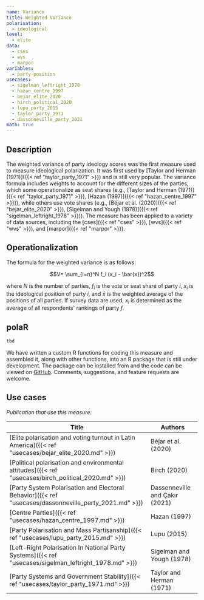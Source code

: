 ```yaml
---
name: Variance
title: Weighted Variance
polarisation:
  - ideological
level:
  - elite
data:
  - cses
  - wvs
  - marpor
variables:
  - party-position
usecases:
  - sigelman_leftright_1978
  - hazan_centre_1997
  - bejar_elite_2020
  - birch_political_2020
  - lupu_party_2015
  - taylor_party_1971
  - dassonneville_party_2021
math: true
---
```

## Description
The weighted variance of party ideology scores was the first measure used to measure ideological polarization. It was first used by [Taylor and Herman (1971)]({{< ref "taylor_party_1971" >}}) and is still very popular. The variance formula includes weights to account for the different sizes of the parties, which some operationalize as seat shares (e.g., [Taylor and Herman (1971)]({{< ref "taylor_party_1971" >}}), [Hazan (1997)]({{< ref "hazan_centre_1997" >}})), while others use vote shares (e.g., [Béjar et al. (2020)]({{< ref "bejar_elite_2020" >}}), [Sigelman and Yough (1978)]({{< ref "sigelman_leftright_1978" >}})). The measure has been applied to a variety of data sources, including the [cses]({{< ref "cses" >}}), [wvs]({{< ref "wvs" >}}), and [marpor]({{< ref "marpor" >}}).

## Operationalization
The formula for the weighted variance is as follows:

$$V= \sum_{i=n}^N f_i (x_i - \bar{x})^2$$

where $N$ is the number of parties, $f_i$ is the vote or seat share of party $i$, $x_i$ is the ideological position of party $i$, and $\bar{x}$ is the weighted average of the positions of all parties. If survey data are used, $x_i$ is determined as the average of all respondents' rankings of party $f$.

## polaR
```r
tbd
```

We have written a custom R functions for coding this measure and assembled it, along with other functions, into an R package that is still under development. The package can be installed from and the code can be viewed on [GitHub](https://github.com/felixgruenewald/polref). Comments, suggestions, and feature requests are welcome.

## Use cases
_Publication that use this measure:_

| Title                                                                                      | Authors                        |
| ------------------------------------------------------------------------------------------ | ------------------------------ |
| [Elite polarisation and voting turnout in Latin America]({{< ref "usecases/bejar_elite_2020.md" >}})   | Béjar et al. (2020)            |
| [Political polarisation and environmental attitudes]({{< ref "usecases/birch_political_2020.md" >}})   | Birch (2020)                   |
| [Party System Polarisation and Electoral Behavior]({{< ref "usecases/dassonneville_party_2021.md" >}}) | Dassonneville and Çakır (2021) |
| [Centre Parties]({{< ref "usecases/hazan_centre_1997.md" >}})                                          | Hazan (1997)                   |
| [Party Polarisation and Mass Partisanship]({{< ref "usecases/lupu_party_2015.md" >}})                  | Lupu (2015)                    |
| [Left-Right Polarisation In National Party Systems]({{< ref "usecases/sigelman_leftright_1978.md" >}}) | Sigelman and Yough (1978)      |
| [Party Systems and Government Stability]({{< ref "usecases/taylor_party_1971.md" >}})                  | Taylor and Herman (1971)       |

